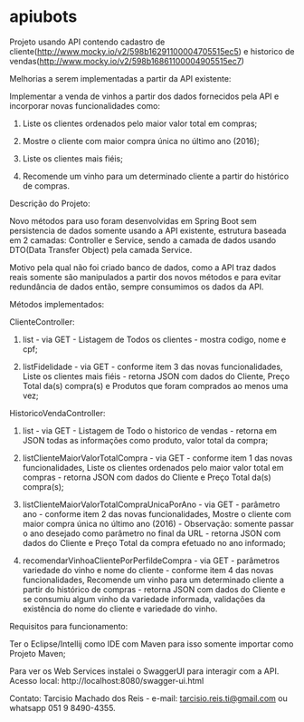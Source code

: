 # apiubots

Projeto usando API contendo cadastro de cliente(http://www.mocky.io/v2/598b16291100004705515ec5) e historico de
vendas(http://www.mocky.io/v2/598b16861100004905515ec7)

Melhorias a serem implementadas a partir da API existente:

  Implementar a venda de vinhos a partir dos dados fornecidos pela API e incorporar novas funcionalidades como:

1) Liste os clientes ordenados pelo maior valor total em compras;

2) Mostre o cliente com maior compra única no último ano (2016);

3) Liste os clientes mais fiéis;

4) Recomende um vinho para um determinado cliente a partir do histórico de compras.


Descrição do Projeto:

Novo métodos para uso foram desenvolvidas em Spring Boot sem persistencia de dados somente usando a API existente, estrutura baseada em 2 camadas: Controller e Service, sendo a camada de dados usando DTO(Data Transfer Object) pela camada Service.

Motivo pela qual não foi criado banco de dados, como a API traz dados reais somente são manipulados a partir dos novos métodos e para evitar redundância de dados então, sempre consumimos os dados da API.

Métodos implementados:

  ClienteController:

1) list - via GET - Listagem de Todos os clientes - mostra codigo, nome e cpf;

2) listFidelidade - via GET - conforme item 3 das novas funcionalidades, Liste os clientes mais fiéis - retorna JSON com dados do Cliente, Preço Total da(s) compra(s) e Produtos que foram comprados ao menos uma vez;
  
  HistoricoVendaController:
  
1) list - via GET - Listagem de Todo o historico de vendas - retorna em JSON todas as informações como produto, valor total da compra;

2) listClienteMaiorValorTotalCompra - via GET - conforme item 1 das novas funcionalidades, Liste os clientes ordenados pelo maior valor total em compras - retorna JSON com dados do Cliente e Preço Total da(s) compra(s);

3) listClienteMaiorValorTotalCompraUnicaPorAno - via GET - parâmetro ano - conforme item 2 das novas funcionalidades, Mostre o cliente com maior compra única no último ano (2016) - Observação: somente passar o ano desejado como parâmetro no final da URL -
retorna JSON com dados do Cliente e Preço Total da compra efetuado no ano informado;

4) recomendarVinhoaClientePorPerfildeCompra - via GET - parâmetros variedade do vinho e nome do cliente - conforme item 4 das novas funcionalidades, Recomende um vinho para um determinado cliente a partir do histórico de compras - retorna JSON com dados do Cliente e se consumiu algum vinho da variedade informada, validações da existência do nome do cliente e variedade do vinho.


Requisitos para funcionamento:

Ter o Eclipse/Intellij como IDE com Maven para isso somente importar como Projeto Maven;

Para ver os Web Services instalei o SwaggerUI para interagir com a API. Acesso local: http://localhost:8080/swagger-ui.html

Contato: Tarcisio Machado dos Reis - e-mail: tarcisio.reis.ti@gmail.com ou whatsapp 051 9 8490-4355.
